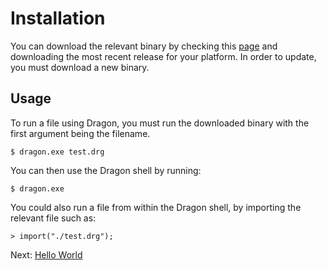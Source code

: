 # Installation

You can download the relevant binary by checking this [page](https://github.com/tomprograms/dragon/releases) and downloading the most recent release for your platform. In order to update, you must download a new binary.

## Usage

To run a file using Dragon, you must run the downloaded binary with the first argument being the filename.

```
$ dragon.exe test.drg
```

You can then use the Dragon shell by running:

```
$ dragon.exe
```

You could also run a file from within the Dragon shell, by importing the relevant file such as:

```
> import("./test.drg");
```

Next: [Hello World](./hello-world.md)
